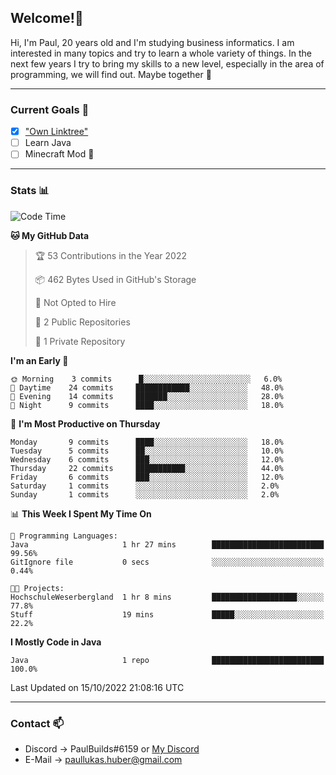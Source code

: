 ## Welcome!👋

Hi, I'm Paul, 20 years old and I'm studying business informatics. I am interested in many topics and try to learn a whole variety of things. In the next few years I try to bring my skills to a new level, especially in the area of programming, we will find out.
Maybe together 🤙

---
### Current Goals 🥅

- [X] ["Own Linktree"](https://paul-lukashuber.de/)
- [ ] Learn Java
- [ ] Minecraft Mod 👀

---
### Stats 📊

<!--START_SECTION:waka-->
![Code Time](http://img.shields.io/badge/Code%20Time-27%20hrs-blue)

**🐱 My GitHub Data** 

> 🏆 53 Contributions in the Year 2022
 > 
> 📦 462 Bytes Used in GitHub's Storage 
 > 
> 🚫 Not Opted to Hire
 > 
> 📜 2 Public Repositories 
 > 
> 🔑 1 Private Repository 
 > 
**I'm an Early 🐤** 

```text
🌞 Morning    3 commits      █░░░░░░░░░░░░░░░░░░░░░░░░   6.0% 
🌆 Daytime    24 commits     ████████████░░░░░░░░░░░░░   48.0% 
🌃 Evening    14 commits     ███████░░░░░░░░░░░░░░░░░░   28.0% 
🌙 Night      9 commits      ████░░░░░░░░░░░░░░░░░░░░░   18.0%

```
📅 **I'm Most Productive on Thursday** 

```text
Monday       9 commits      ████░░░░░░░░░░░░░░░░░░░░░   18.0% 
Tuesday      5 commits      ██░░░░░░░░░░░░░░░░░░░░░░░   10.0% 
Wednesday    6 commits      ███░░░░░░░░░░░░░░░░░░░░░░   12.0% 
Thursday     22 commits     ███████████░░░░░░░░░░░░░░   44.0% 
Friday       6 commits      ███░░░░░░░░░░░░░░░░░░░░░░   12.0% 
Saturday     1 commits      ░░░░░░░░░░░░░░░░░░░░░░░░░   2.0% 
Sunday       1 commits      ░░░░░░░░░░░░░░░░░░░░░░░░░   2.0%

```


📊 **This Week I Spent My Time On** 

```text
💬 Programming Languages: 
Java                     1 hr 27 mins        █████████████████████████   99.56% 
GitIgnore file           0 secs              ░░░░░░░░░░░░░░░░░░░░░░░░░   0.44%

🐱‍💻 Projects: 
HochschuleWeserbergland  1 hr 8 mins         ███████████████████░░░░░░   77.8% 
Stuff                    19 mins             █████░░░░░░░░░░░░░░░░░░░░   22.2%

```

**I Mostly Code in Java** 

```text
Java                     1 repo              █████████████████████████   100.0%

```



 Last Updated on 15/10/2022 21:08:16 UTC
<!--END_SECTION:waka-->

---
### Contact 📫

* Discord -> PaulBuilds#6159 or [My Discord](https://discord.gg/7kq6UnB)
* E-Mail -> paullukas.huber@gmail.com
